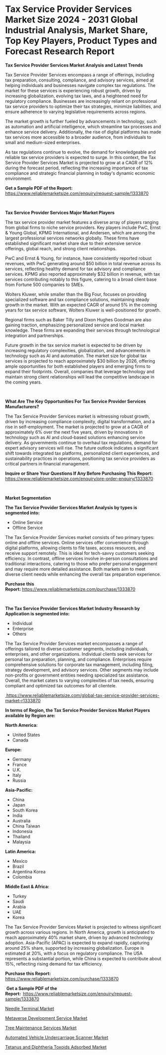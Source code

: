 <p><h1>Tax Service Provider Services Market Size 2024 - 2031 Global Industrial Analysis, Market Share, Top Key Players, Product Types and Forecast Research Report</h1></p><p><strong>Tax Service Provider Services Market Analysis and Latest Trends</strong></p>
<p><p>Tax Service Provider Services encompass a range of offerings, including tax preparation, consulting, compliance, and advisory services, aimed at helping individuals and businesses navigate complex tax regulations. The market for these services is experiencing robust growth, driven by increasing globalization, evolving tax laws, and a heightened need for regulatory compliance. Businesses are increasingly reliant on professional tax service providers to optimize their tax strategies, minimize liabilities, and ensure adherence to varying legislative requirements across regions.</p><p>The market growth is further fueled by advancements in technology, such as automation and artificial intelligence, which streamline tax processes and enhance service delivery. Additionally, the rise of digital platforms has made tax services more accessible to a broader audience, from individuals to small and medium-sized enterprises.</p><p>As tax regulations continue to evolve, the demand for knowledgeable and reliable tax service providers is expected to surge. In this context, the Tax Service Provider Services Market is projected to grow at a CAGR of 12% during the forecast period, reflecting the increasing importance of tax compliance and strategic financial planning in today's dynamic economic environment.</p></p>
<p><strong>Get a Sample PDF of the Report:&nbsp;</strong> <a href="https://www.reliablemarketsize.com/enquiry/request-sample/1333870?utm_campaign=1169&utm_medium=2&utm_source=Github&utm_content=ia&utm_term=01102024&utm_id=tax-service-provider-services">https://www.reliablemarketsize.com/enquiry/request-sample/1333870</a></p>
<p>&nbsp;</p>
<p><strong>Tax Service Provider Services Major Market Players</strong></p>
<p><p>The tax service provider market features a diverse array of players ranging from global firms to niche service providers. Key players include PwC, Ernst & Young Global, KPMG International, and Andersen, which are among the largest professional services networks globally. These firms have established significant market share due to their extensive service offerings, global reach, and strong client relationships.</p><p>PwC and Ernst & Young, for instance, have consistently reported robust revenues, with PwC generating around $50 billion in total revenue across its services, reflecting healthy demand for tax advisory and compliance services. KPMG also reported approximately $32 billion in revenue, with tax services contributing notably to this figure, catering to a broad client base from Fortune 500 companies to SMEs.</p><p>Wolters Kluwer, while smaller than the Big Four, focuses on providing specialized software and tax compliance solutions, maintaining steady growth in the market. With an expected CAGR of around 5% in the coming years for tax service software, Wolters Kluwer is well-positioned for growth.</p><p>Regional firms such as Baker Tilly and Dixon Hughes Goodman are also gaining traction, emphasizing personalized service and local market knowledge. These firms are expanding their services through technological integration and partnerships.</p><p>Future growth in the tax service market is expected to be driven by increasing regulatory complexities, globalization, and advancements in technology such as AI and automation. The market size for global tax services is projected to reach approximately $30 billion by 2026, offering ample opportunities for both established players and emerging firms to expand their footprints. Overall, companies that leverage technology and maintain strong client relationships will lead the competitive landscape in the coming years.</p></p>
<p>&nbsp;</p>
<p><strong>What Are The Key Opportunities For Tax Service Provider Services Manufacturers?</strong></p>
<p><p>The Tax Service Provider Services market is witnessing robust growth, driven by increasing compliance complexity, digital transformation, and a rise in self-employment. The market is projected to grow at a CAGR of approximately 6% over the next five years, driven by innovations in technology such as AI and cloud-based solutions enhancing service delivery. As governments continue to overhaul tax regulations, demand for expert advisory services will rise. The future outlook indicates a significant shift towards integrated tax platforms, personalized client experiences, and sustainability practices in operations, positioning tax service providers as critical partners in financial management.</p></p>
<p><strong>Inquire or Share Your Questions If Any Before Purchasing This Report:</strong> <a href="https://www.reliablemarketsize.com/enquiry/pre-order-enquiry/1333870?utm_campaign=1169&utm_medium=2&utm_source=Github&utm_content=ia&utm_term=01102024&utm_id=tax-service-provider-services">https://www.reliablemarketsize.com/enquiry/pre-order-enquiry/1333870</a></p>
<p>&nbsp;</p>
<p><strong>Market Segmentation</strong></p>
<p><strong>The Tax Service Provider Services Market Analysis by types is segmented into:</strong></p>
<p><ul><li>Online Service</li><li>Offline Service</li></ul></p>
<p><p>The Tax Service Provider Services market consists of two primary types: online and offline services. Online services offer convenience through digital platforms, allowing clients to file taxes, access resources, and receive support remotely. This is ideal for tech-savvy customers seeking efficiency. In contrast, offline services involve in-person consultations and traditional interactions, catering to those who prefer personal engagement and may require more detailed assistance. Both markets aim to meet diverse client needs while enhancing the overall tax preparation experience.</p></p>
<p><strong>Purchase this Report:&nbsp;</strong><a href="https://www.reliablemarketsize.com/purchase/1333870?utm_campaign=1169&utm_medium=2&utm_source=Github&utm_content=ia&utm_term=01102024&utm_id=tax-service-provider-services">https://www.reliablemarketsize.com/purchase/1333870</a></p>
<p>&nbsp;</p>
<p><strong>The Tax Service Provider Services Market Industry Research by Application is segmented into:</strong></p>
<p><ul><li>Individual</li><li>Enterprise</li><li>Others</li></ul></p>
<p><p>The Tax Service Provider Services market encompasses a range of offerings tailored to diverse customer segments, including individuals, enterprises, and other organizations. Individual clients seek services for personal tax preparation, planning, and compliance. Enterprises require comprehensive solutions for corporate tax management, including filing, strategy development, and advisory services. Other segments may include non-profits or government entities needing specialized tax assistance. Overall, the market caters to varying complexities of tax needs, ensuring compliant and optimized tax outcomes for all clientele.</p></p>
<p><a href="https://www.reliablemarketsize.com/global-tax-service-provider-services-market-r1333870?utm_campaign=1169&utm_medium=2&utm_source=Github&utm_content=ia&utm_term=01102024&utm_id=tax-service-provider-services">&nbsp;https://www.reliablemarketsize.com/global-tax-service-provider-services-market-r1333870</a></p>
<p><strong>In terms of Region, the Tax Service Provider Services Market Players available by Region are:</strong></p>
<p>
    <p> <strong> North America: </strong>
        <ul>
            <li>United States</li>
            <li>Canada</li>
        </ul>
        </p> 
    <p> <strong> Europe: </strong>
        <ul>
            <li>Germany</li>
            <li>France</li>
            <li>U.K.</li>
            <li>Italy</li>
            <li>Russia</li>
        </ul>
        </p> 
    <p> <strong> Asia-Pacific: </strong>
        <ul>
            <li>China</li>
            <li>Japan</li>
            <li>South Korea</li>
            <li>India</li>
            <li>Australia</li>
            <li>China Taiwan</li>
            <li>Indonesia</li>
            <li>Thailand</li>
            <li>Malaysia</li>
        </ul>
        </p> 
    <p> <strong> Latin America: </strong>
        <ul>
            <li>Mexico</li>
            <li>Brazil</li>
            <li>Argentina Korea</li>
            <li>Colombia</li>
        </ul>
        </p> 
    <p> <strong> Middle East & Africa: </strong>
        <ul>
            <li>Turkey</li>
            <li>Saudi</li>
            <li>Arabia</li>
            <li>UAE</li>
            <li>Korea</li>
        </ul>
    </p>
    </p>
<p><p>The Tax Service Provider Services Market is projected to witness significant growth across various regions. In North America, growth is anticipated to reach approximately 40% market share, driven by advanced technology adoption. Asia-Pacific (APAC) is expected to expand rapidly, capturing around 25% share, supported by increasing globalization. Europe is estimated at 20%, with a focus on regulatory compliance. The USA represents a substantial portion, while China is expected to contribute about 15%, reflecting rising demand for tax efficiency.</p></p>
<p><strong>Purchase this Report: </strong><a href="https://www.reliablemarketsize.com/purchase/1333870?utm_campaign=1169&utm_medium=2&utm_source=Github&utm_content=ia&utm_term=01102024&utm_id=tax-service-provider-services">https://www.reliablemarketsize.com/purchase/1333870</a></p>
<p>&nbsp;<strong>Get a Sample PDF of the Report:&nbsp;&nbsp;</strong><a href="https://www.reliablemarketsize.com/enquiry/request-sample/1333870?utm_campaign=1169&utm_medium=2&utm_source=Github&utm_content=ia&utm_term=01102024&utm_id=tax-service-provider-services">https://www.reliablemarketsize.com/enquiry/request-sample/1333870</a></p>
<p><strong></strong></p>
<p><p><a href="https://issuu.com/reportprime-2/docs/needle-terminal-market-size-2030.pp_6c634d4706228a?utm_campaign=1169&utm_medium=2&utm_source=Github&utm_content=ia&utm_term=01102024&utm_id=tax-service-provider-services">Needle Terminal Market</a></p><p><a href="https://www.linkedin.com/pulse/metaverse-development-service-market-analysis-report-mocsf?utm_campaign=1169&utm_medium=2&utm_source=Github&utm_content=ia&utm_term=01102024&utm_id=tax-service-provider-services">Metaverse Development Service Market</a></p><p><a href="https://www.linkedin.com/pulse/strategic-roadmap-global-tree-maintenance-services-market-insights-3wg7f?utm_campaign=1169&utm_medium=2&utm_source=Github&utm_content=ia&utm_term=01102024&utm_id=tax-service-provider-services">Tree Maintenance Services Market</a></p><p><a href="https://issuu.com/reportprime-2/docs/automated-vehicle-undercarriage-sca_8e1f38688f223f?utm_campaign=1169&utm_medium=2&utm_source=Github&utm_content=ia&utm_term=01102024&utm_id=tax-service-provider-services">Automated Vehicle Undercarriage Scanner Market</a></p><p><a href="https://www.linkedin.com/pulse/tetanus-diphtheria-toxoids-adsorbed-market-share-size-trends-rm9pf?utm_campaign=1169&utm_medium=2&utm_source=Github&utm_content=ia&utm_term=01102024&utm_id=tax-service-provider-services">Tetanus and Diphtheria Toxoids Adsorbed Market</a></p></p>